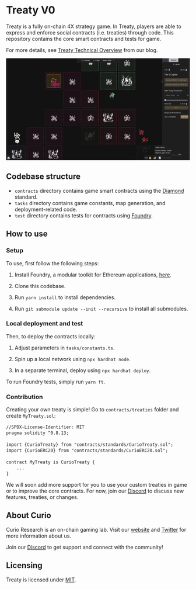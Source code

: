 # Treaty V0

Treaty is a fully on-chain 4X strategy game. In Treaty, players are able to express and enforce social contracts (i.e. treaties) through code. This repository contains the core smart contracts and tests for game.

For more details, see [Treaty Technical Overview](https://blog.curio.gg/how-we-built-this-treaty-technical-overview/) from our blog.

![Treaty](assets/game.png)

## Codebase structure

- `contracts` directory contains game smart contracts using the [Diamond](https://eips.ethereum.org/EIPS/eip-2535) standard.
- `tasks` directory contains game constants, map generation, and deployment-related code.
- `test` directory contains tests for contracts using [Foundry](https://github.com/foundry-rs/foundry).

## How to use

### Setup

To use, first follow the following steps:

1. Install Foundry, a modular toolkit for Ethereum applications, [here](https://getfoundry.sh/).

2. Clone this codebase.

3. Run `yarn install` to install dependencies.

4. Run `git submodule update --init --recursive` to install all submodules.

### Local deployment and test

Then, to deploy the contracts locally:

1. Adjust parameters in `tasks/constants.ts`.

2. Spin up a local network using `npx hardhat node`.

3. In a separate terminal, deploy using `npx hardhat deploy`.

To run Foundry tests, simply run `yarn ft`.

### Contribution

Creating your own treaty is simple! Go to `contracts/treaties` folder and create `MyTreaty.sol`:

    //SPDX-License-Identifier: MIT
    pragma solidity ^0.8.13;

    import {CurioTreaty} from "contracts/standards/CurioTreaty.sol";
    import {CurioERC20} from "contracts/standards/CurioERC20.sol";

    contract MyTreaty is CurioTreaty {
        ...
    }

We will soon add more support for you to use your custom treaties in game or to improve the core contracts. For now, join our [Discord](https://discord.gg/qDeQUDe6) to discuss new features, treaties, or changes.

## About Curio

Curio Research is an on-chain gaming lab. Visit our [website](https://curio.gg) and [Twitter](https://twitter.com/0xcurio) for more information about us.

Join our [Discord](https://discord.gg/qDeQUDe6) to get support and connect with the community!

## Licensing

Treaty is licensed under [MIT](LICENSE).
